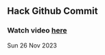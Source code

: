 
 ## Hack Github Commit 
 ### Watch video <a href="https://www.youtube.com">here</a> 
 Sun 26 Nov 2023 
